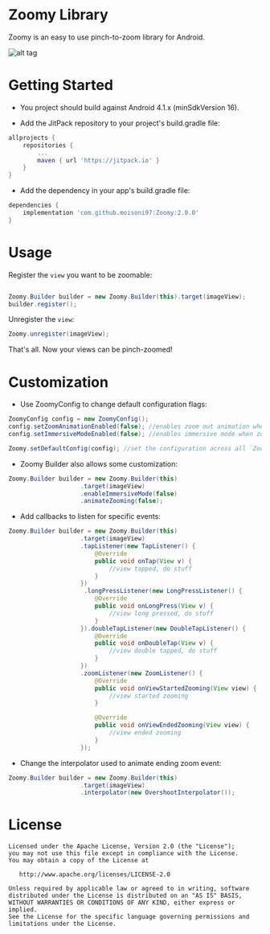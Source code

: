 # Zoomy Library
Zoomy is an easy to use pinch-to-zoom library for Android.

![alt tag](art/zoomy-sample.gif)


# Getting Started

* You project should build against Android 4.1.x (minSdkVersion 16).

* Add the JitPack repository to your project's build.gradle file:

```gradle
allprojects {
    repositories {
        ...
        maven { url 'https://jitpack.io' }
    }
}
```

* Add the dependency in your app's build.gradle file:

```gradle
dependencies {
    implementation 'com.github.moisoni97:Zoomy:2.0.0'
}
```

# Usage

Register the `view` you want to be zoomable:

```java

Zoomy.Builder builder = new Zoomy.Builder(this).target(imageView);
builder.register();
```

Unregister the `view`:

```java
Zoomy.unregister(imageView);
```

That's all. Now your views can be pinch-zoomed!

# Customization

* Use ZoomyConfig to change default configuration flags:

```java
ZoomyConfig config = new ZoomyConfig();
config.setZoomAnimationEnabled(false); //enables zoom out animation when view is released
config.setImmersiveModeEnabled(false); //enables immersive mode when zooming a view

Zoomy.setDefaultConfig(config); //set the configuration across all `Zoomy` registered views
```

* Zoomy Builder also allows some customization:

```java
Zoomy.Builder builder = new Zoomy.Builder(this)
                    .target(imageView)
                    .enableImmersiveMode(false)
                    .animateZooming(false);
```

* Add callbacks to listen for specific events:

```java
Zoomy.Builder builder = new Zoomy.Builder(this)
                    .target(imageView)
                    .tapListener(new TapListener() {
                        @Override
                        public void onTap(View v) {
                            //view tapped, do stuff
                        }
                    })
                     .longPressListener(new LongPressListener() {
                        @Override
                        public void onLongPress(View v) {
                            //view long pressed, do stuff
                        }
                    }).doubleTapListener(new DoubleTapListener() {
                        @Override
                        public void onDoubleTap(View v) {
                            //view double tapped, do stuff
                        }
                    })
                    .zoomListener(new ZoomListener() {
                        @Override
                        public void onViewStartedZooming(View view) {
                            //view started zooming
                        }

                        @Override
                        public void onViewEndedZooming(View view) {
                            //view ended zooming
                        }
                    });
```

* Change the interpolator used to animate ending zoom event:

```java
Zoomy.Builder builder = new Zoomy.Builder(this)
                    .target(imageView)
                    .interpolator(new OvershootInterpolator());
```

License
=======

    Licensed under the Apache License, Version 2.0 (the "License");
    you may not use this file except in compliance with the License.
    You may obtain a copy of the License at

       http://www.apache.org/licenses/LICENSE-2.0

    Unless required by applicable law or agreed to in writing, software
    distributed under the License is distributed on an "AS IS" BASIS,
    WITHOUT WARRANTIES OR CONDITIONS OF ANY KIND, either express or implied.
    See the License for the specific language governing permissions and
    limitations under the License.